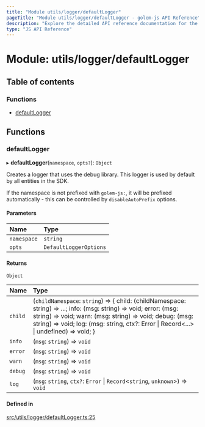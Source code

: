 ```yaml
---
title: "Module utils/logger/defaultLogger"
pageTitle: "Module utils/logger/defaultLogger - golem-js API Reference"
description: "Explore the detailed API reference documentation for the Module utils/logger/defaultLogger within the golem-js SDK for the Golem Network."
type: "JS API Reference"
---
```

# Module: utils/logger/defaultLogger

## Table of contents

### Functions

- [defaultLogger](utils_logger_defaultLogger#defaultlogger)

## Functions

### defaultLogger

▸ **defaultLogger**(`namespace`, `opts?`): `Object`

Creates a logger that uses the debug library. This logger is used by default by all entities in the SDK.

If the namespace is not prefixed with `golem-js:`, it will be prefixed automatically - this can be controlled by `disableAutoPrefix` options.

#### Parameters

| Name | Type |
| :------ | :------ |
| `namespace` | `string` |
| `opts` | `DefaultLoggerOptions` |

#### Returns

`Object`

| Name | Type |
| :------ | :------ |
| `child` | (`childNamespace`: `string`) => \{ child: (childNamespace: string) =\> ...; info: (msg: string) =\> void; error: (msg: string) =\> void; warn: (msg: string) =\> void; debug: (msg: string) =\> void; log: (msg: string, ctx?: Error \| Record\<...\> \| undefined) =\> void; } |
| `info` | (`msg`: `string`) => `void` |
| `error` | (`msg`: `string`) => `void` |
| `warn` | (`msg`: `string`) => `void` |
| `debug` | (`msg`: `string`) => `void` |
| `log` | (`msg`: `string`, `ctx?`: `Error` \| `Record`\<`string`, `unknown`\>) => `void` |

#### Defined in

[src/utils/logger/defaultLogger.ts:25](https://github.com/golemfactory/golem-js/blob/9789a95/src/utils/logger/defaultLogger.ts#L25)
